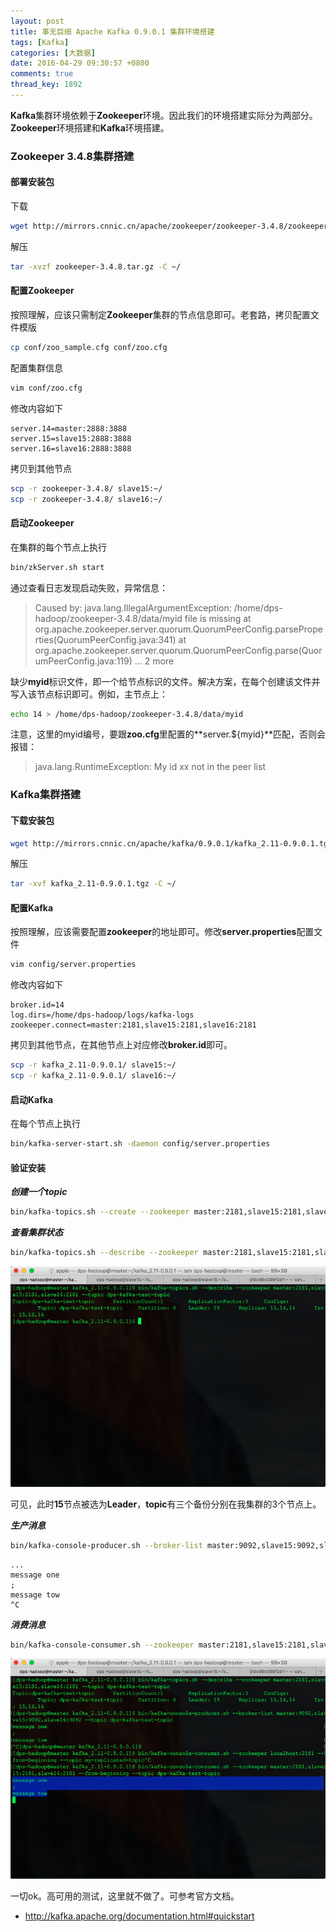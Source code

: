```yaml
---
layout: post
title: 事无巨细 Apache Kafka 0.9.0.1 集群环境搭建
tags: [Kafka]
categories: [大数据]
date: 2016-04-29 09:30:57 +0800
comments: true
thread_key: 1892
---
```

**Kafka**集群环境依赖于**Zookeeper**环境。因此我们的环境搭建实际分为两部分。**Zookeeper**环境搭建和**Kafka**环境搭建。

<!--break-->

### Zookeeper 3.4.8集群搭建

#### 部署安装包

下载

```bash
wget http://mirrors.cnnic.cn/apache/zookeeper/zookeeper-3.4.8/zookeeper-3.4.8.tar.gz
```

解压

```bash
tar -xvzf zookeeper-3.4.8.tar.gz -C ~/
```

#### 配置Zookeeper

按照理解，应该只需制定**Zookeeper**集群的节点信息即可。老套路，拷贝配置文件模版

```bash
cp conf/zoo_sample.cfg conf/zoo.cfg
```

配置集群信息

```bash
vim conf/zoo.cfg
```

修改内容如下

```
server.14=master:2888:3888
server.15=slave15:2888:3888
server.16=slave16:2888:3888
```

拷贝到其他节点

```bash
scp -r zookeeper-3.4.8/ slave15:~/
scp -r zookeeper-3.4.8/ slave16:~/
```

#### 启动Zookeeper

在集群的每个节点上执行

```bash
bin/zkServer.sh start
```

通过查看日志发现启动失败，异常信息：

> Caused by: java.lang.IllegalArgumentException: /home/dps-hadoop/zookeeper-3.4.8/data/myid file is missing
        at org.apache.zookeeper.server.quorum.QuorumPeerConfig.parseProperties(QuorumPeerConfig.java:341)
        at org.apache.zookeeper.server.quorum.QuorumPeerConfig.parse(QuorumPeerConfig.java:119)
        ... 2 more

缺少**myid**标识文件，即一个给节点标识的文件。解决方案，在每个创建该文件并写入该节点标识即可。例如，主节点上：

```bash
echo 14 > /home/dps-hadoop/zookeeper-3.4.8/data/myid
```

注意，这里的myid编号，要跟**zoo.cfg**里配置的**server.${myid}**匹配，否则会报错：

> java.lang.RuntimeException: My id xx not in the peer list

### Kafka集群搭建

#### 下载安装包

```bash
wget http://mirrors.cnnic.cn/apache/kafka/0.9.0.1/kafka_2.11-0.9.0.1.tgz
```

解压

```bash
tar -xvf kafka_2.11-0.9.0.1.tgz -C ~/
```

#### 配置Kafka

按照理解，应该需要配置**zookeeper**的地址即可。修改**server.properties**配置文件

```bash
vim config/server.properties
```

修改内容如下

```
broker.id=14
log.dirs=/home/dps-hadoop/logs/kafka-logs
zookeeper.connect=master:2181,slave15:2181,slave16:2181
```

拷贝到其他节点，在其他节点上对应修改**broker.id**即可。

```bash
scp -r kafka_2.11-0.9.0.1/ slave15:~/
scp -r kafka_2.11-0.9.0.1/ slave16:~/
```

#### 启动Kafka

在每个节点上执行

```bash
bin/kafka-server-start.sh -daemon config/server.properties
```

#### 验证安装

***创建一个topic***

```bash
bin/kafka-topics.sh --create --zookeeper master:2181,slave15:2181,slave16:2181 --replication-factor 3 --partitions 1 --topic dps-kafka-test-topic
```

***查看集群状态***

```bash
bin/kafka-topics.sh --describe --zookeeper master:2181,slave15:2181,slave16:2181 --topic dps-kafka-test-topic
```

![](/images/post/setup-kafka-cluster/cluster-info.png)

可见，此时**15**节点被选为**Leader**，**topic**有三个备份分别在我集群的3个节点上。

***生产消息***

```bash
bin/kafka-console-producer.sh --broker-list master:9092,slave15:9092,slave16:9092 --topic dps-kafka-test-topic
```

```
...
message one
;
message tow
^C
```

***消费消息***

```bash
bin/kafka-console-consumer.sh --zookeeper master:2181,slave15:2181,slave16:2181 --from-beginning --topic dps-kafka-test-topic
```

![](/images/post/setup-kafka-cluster/consume-message.png)

一切ok。高可用的测试，这里就不做了。可参考官方文档。

- <a href="http://kafka.apache.org/documentation.html#quickstart" target="\_blank">http://kafka.apache.org/documentation.html#quickstart</a> 